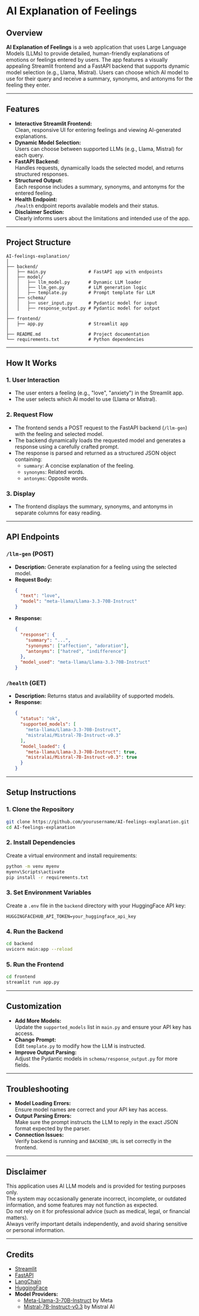 # AI Explanation of Feelings

## Overview

**AI Explanation of Feelings** is a web application that uses Large Language Models (LLMs) to provide detailed, human-friendly explanations of emotions or feelings entered by users. The app features a visually appealing Streamlit frontend and a FastAPI backend that supports dynamic model selection (e.g., Llama, Mistral). Users can choose which AI model to use for their query and receive a summary, synonyms, and antonyms for the feeling they enter.

---

## Features

- **Interactive Streamlit Frontend:**  
  Clean, responsive UI for entering feelings and viewing AI-generated explanations.
- **Dynamic Model Selection:**  
  Users can choose between supported LLMs (e.g., Llama, Mistral) for each query.
- **FastAPI Backend:**  
  Handles requests, dynamically loads the selected model, and returns structured responses.
- **Structured Output:**  
  Each response includes a summary, synonyms, and antonyms for the entered feeling.
- **Health Endpoint:**  
  `/health` endpoint reports available models and their status.
- **Disclaimer Section:**  
  Clearly informs users about the limitations and intended use of the app.

---

## Project Structure

```
AI-feelings-explanation/
│
├── backend/
│   ├── main.py                # FastAPI app with endpoints
│   ├── model/
│   │   ├── llm_model.py       # Dynamic LLM loader
│   │   ├── llm_gen.py         # LLM generation logic
│   │   ├── template.py        # Prompt template for LLM
│   ├── schema/
│   │   ├── user_input.py      # Pydantic model for input
│   │   ├── response_output.py # Pydantic model for output
│
├── frontend/
│   ├── app.py                 # Streamlit app
│
├── README.md                  # Project documentation
└── requirements.txt           # Python dependencies
```

---

## How It Works

### 1. User Interaction

- The user enters a feeling (e.g., "love", "anxiety") in the Streamlit app.
- The user selects which AI model to use (Llama or Mistral).

### 2. Request Flow

- The frontend sends a POST request to the FastAPI backend (`/llm-gen`) with the feeling and selected model.
- The backend dynamically loads the requested model and generates a response using a carefully crafted prompt.
- The response is parsed and returned as a structured JSON object containing:
  - `summary`: A concise explanation of the feeling.
  - `synonyms`: Related words.
  - `antonyms`: Opposite words.

### 3. Display

- The frontend displays the summary, synonyms, and antonyms in separate columns for easy reading.

---

## API Endpoints

### `/llm-gen` (POST)

- **Description:** Generate explanation for a feeling using the selected model.
- **Request Body:**
  ```json
  {
    "text": "love",
    "model": "meta-llama/Llama-3.3-70B-Instruct"
  }
  ```
- **Response:**
  ```json
  {
    "response": {
      "summary": "...",
      "synonyms": ["affection", "adoration"],
      "antonyms": ["hatred", "indifference"]
    },
    "model_used": "meta-llama/Llama-3.3-70B-Instruct"
  }
  ```

### `/health` (GET)

- **Description:** Returns status and availability of supported models.
- **Response:**
  ```json
  {
    "status": "ok",
    "supported_models": [
      "meta-llama/Llama-3.3-70B-Instruct",
      "mistralai/Mistral-7B-Instruct-v0.3"
    ],
    "model_loaded": {
      "meta-llama/Llama-3.3-70B-Instruct": true,
      "mistralai/Mistral-7B-Instruct-v0.3": true
    }
  }
  ```

---

## Setup Instructions

### 1. Clone the Repository

```sh
git clone https://github.com/yourusername/AI-feelings-explanation.git
cd AI-feelings-explanation
```

### 2. Install Dependencies

Create a virtual environment and install requirements:

```sh
python -m venv myenv
myenv\Scripts\activate
pip install -r requirements.txt
```

### 3. Set Environment Variables

Create a `.env` file in the `backend` directory with your HuggingFace API key:

```
HUGGINGFACEHUB_API_TOKEN=your_huggingface_api_key
```

### 4. Run the Backend

```sh
cd backend
uvicorn main:app --reload
```

### 5. Run the Frontend

```sh
cd frontend
streamlit run app.py
```

---

## Customization

- **Add More Models:**  
  Update the `supported_models` list in `main.py` and ensure your API key has access.
- **Change Prompt:**  
  Edit `template.py` to modify how the LLM is instructed.
- **Improve Output Parsing:**  
  Adjust the Pydantic models in `schema/response_output.py` for more fields.

---

## Troubleshooting

- **Model Loading Errors:**  
  Ensure model names are correct and your API key has access.
- **Output Parsing Errors:**  
  Make sure the prompt instructs the LLM to reply in the exact JSON format expected by the parser.
- **Connection Issues:**  
  Verify backend is running and `BACKEND_URL` is set correctly in the frontend.

---

## Disclaimer

This application uses AI LLM models and is provided for testing purposes only.  
The system may occasionally generate incorrect, incomplete, or outdated information, and some features may not function as expected.  
Do not rely on it for professional advice (such as medical, legal, or financial matters).  
Always verify important details independently, and avoid sharing sensitive or personal information.

---

## Credits

- [Streamlit](https://streamlit.io/)
- [FastAPI](https://fastapi.tiangolo.com/)
- [LangChain](https://python.langchain.com/)
- [HuggingFace](https://huggingface.co/)
- **Model Providers:**
  - [Meta-Llama-3-70B-Instruct](https://huggingface.co/meta-llama/Llama-3-3-70B-Instruct) by Meta
  - [Mistral-7B-Instruct-v0.3](https://huggingface.co/mistralai/Mistral-7B-Instruct-v0.3) by Mistral AI